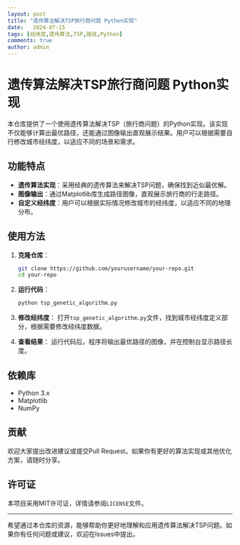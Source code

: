 ```yaml
---
layout: post
title: "遗传算法解决TSP旅行商问题 Python实现"
date:   2024-07-15
tags: [经纬度,遗传算法,TSP,路径,Python]
comments: true
author: admin
---
```

# 遗传算法解决TSP旅行商问题 Python实现

本仓库提供了一个使用遗传算法解决TSP（旅行商问题）的Python实现。该实现不仅能够计算出最优路径，还能通过图像输出直观展示结果。用户可以根据需要自行修改城市经纬度，以适应不同的场景和需求。

## 功能特点

- **遗传算法实现**：采用经典的遗传算法来解决TSP问题，确保找到近似最优解。
- **图像输出**：通过Matplotlib库生成路径图像，直观展示旅行商的行走路径。
- **自定义经纬度**：用户可以根据实际情况修改城市的经纬度，以适应不同的地理分布。

## 使用方法

1. **克隆仓库**：
   ```bash
   git clone https://github.com/yourusername/your-repo.git
   cd your-repo
   ```

2. **运行代码**：
   ```bash
   python tsp_genetic_algorithm.py
   ```

3. **修改经纬度**：
   打开`tsp_genetic_algorithm.py`文件，找到城市经纬度定义部分，根据需要修改经纬度数据。

4. **查看结果**：
   运行代码后，程序将输出最优路径的图像，并在控制台显示路径长度。

## 依赖库

- Python 3.x
- Matplotlib
- NumPy

## 贡献

欢迎大家提出改进建议或提交Pull Request。如果你有更好的算法实现或其他优化方案，请随时分享。

## 许可证

本项目采用MIT许可证，详情请参阅`LICENSE`文件。

---

希望通过本仓库的资源，能够帮助你更好地理解和应用遗传算法解决TSP问题。如果你有任何问题或建议，欢迎在Issues中提出。